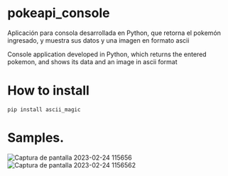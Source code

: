 # pokeapi_console

Aplicación para consola desarrollada en Python, que retorna el pokemón ingresado, y muestra sus datos y una imagen en formato ascii

Console application developed in Python, which returns the entered pokemon, and shows its data and an image in ascii format

# How to install

    pip install ascii_magic

# Samples.
![Captura de pantalla 2023-02-24 115656](https://user-images.githubusercontent.com/52086707/221210275-668f2e7c-f9c0-478d-97fa-565955e41b14.png)
![Captura de pantalla 2023-02-24 1156562](https://user-images.githubusercontent.com/52086707/221210418-022a591e-76a6-4d58-95bf-b3f60d9b3329.png)
